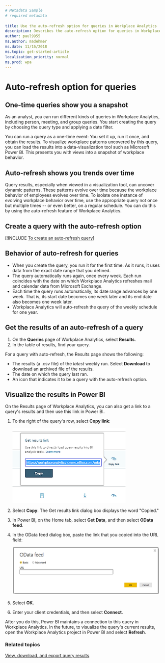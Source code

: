 ```yaml
---
# Metadata Sample
# required metadata

title: Use the auto-refresh option for queries in Workplace Analytics 
description: Describes the auto-refresh option for queries in Workplace Analytics.     
author: paul9955
ms.author: madehmer
ms.date: 11/16/2018
ms.topic: get-started-article
localization_priority: normal 
ms.prod: wpa
---
```


# Auto-refresh option for queries

## One-time queries show you a snapshot

As an analyst, you can run different kinds of queries in Workplace Analytics, including person, meeting, and group queries. You start creating the query by choosing the query type and applying a date filter.

You can run a query as a one-time event: You set it up, run it once, and obtain the results. To visualize workplace patterns uncovered by this query, you can load the results into a data-visualization tool such as Microsoft Power BI. This presents you with views into a snapshot of workplace behavior.

## Auto-refresh shows you trends over time

Query results, especially when viewed in a visualization tool, can uncover dynamic patterns. These patterns evolve over time because the workplace behavior of employees evolves over time. To isolate one instance of evolving workplace behavior over time, use the appropriate query not once but multiple times -- or even better, on a regular schedule. You can do this by using the auto-refresh feature of Workplace Analytics.

## Create a query with the auto-refresh option

[!INCLUDE [To create an auto-refresh query](../Includes/to-create-auto-refresh-query.md)]

## Behavior of auto-refresh for queries

* When you create the query, you run it for the first time. As it runs, it uses data from the exact date range that you defined.
* The query automatically runs again, once every week. Each run coincides with the date on which Workplace Analytics refreshes mail and calendar data from Microsoft Exchange.
* Each time the query runs automatically, its date range advances by one week. That is, its start date becomes one week later and its end date also becomes one week later.  
* Workplace Analytics will auto-refresh the query of the weekly schedule for one year.

## Get the results of an auto-refresh of a query

1. On the **Queries** page of Workplace Analytics, select **Results**.  
2. In the table of results, find your query.

For a query with auto-refresh, the Results page shows the following:

* The results (a .csv file) of the _latest_ weekly run. Select **Download** to download an archived file of the results.
* The date on which the query last ran.
* An icon that indicates it to be a query with the auto-refresh option.

## Visualize the results in Power BI

On the Results page of Workplace Analytics, you can also get a link to a query's results and then use this link in Power BI.

1. To the right of the query's row, select **Copy link**:

   <img src="../Images/WpA/Tutorials/Get-results-link.png" alt="Copy a query's results link">

2. Select **Copy**. The Get results link dialog box displays the word "Copied."
3. In Power BI, on the Home tab, select **Get Data**, and then select **OData feed**.
4. In the OData feed dialog box, paste the link that you copied into the URL field:

   <img src="../Images/WpA/Tutorials/OData-feed.png" alt="OData feed in Power BI">

5. Select **OK**.
6. Enter your client credentials, and then select **Connect**.

After you do this, Power BI maintains a connection to this query in Workplace Analytics. In the future, to visualize the query's current results, open the Workplace Analytics project in Power BI and select **Refresh**.

### Related topics

[View, download, and export query results](../use/view-download-and-export-query-results.md)